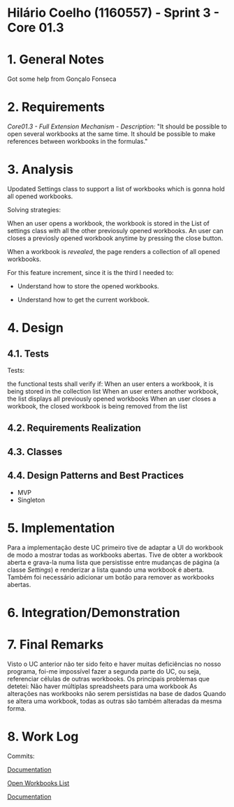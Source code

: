 **Hilário Coelho** (1160557) - Sprint 3 - Core 01.3
===============================

# 1. General Notes

Got some help from Gonçalo Fonseca

# 2. Requirements

*Core01.3 - Full Extension Mechanism - Description:*
"It should be possible to open several workbooks at the same time. It should be possible to make references between workbooks in the formulas."


# 3. Analysis

Upodated Settings class to support a list of workbooks which is gonna hold all opened workbooks.

Solving strategies: 

When an user opens a workbook, the workbook is stored in the List of settings class with all the other previosuly opened workbooks. An user can closes a previosly opened workbook anytime by pressing the close button.

When a workbook is *revealed*, the page renders a collection of all opened workbooks.

For this feature increment, since it is the third I needed to: 

- Understand how to store the opened workbooks.

- Understand how to get the current workbook.

# 4. Design


## 4.1. Tests
 
Tests:

the functional tests shall verify if: 
When an user enters a workbook, it is being stored in the collection list
When an user enters another workbook, the list displays all previously opened workbooks
When an user closes a workbook, the closed workbook is being removed from the list

## 4.2. Requirements Realization

## 4.3. Classes

## 4.4. Design Patterns and Best Practices
- MVP
- Singleton

# 5. Implementation

Para a implementação deste UC primeiro tive de adaptar a UI do workbook de modo a mostrar todas as workbooks abertas. Tive de obter a workbook aberta e grava-la numa lista que persistisse entre mudanças de página (a classe *Settings*) e renderizar a lista quando uma workbook é aberta. Também foi necessário adicionar um botão para remover as workbooks abertas.

# 6. Integration/Demonstration


# 7. Final Remarks 

Visto o UC anterior não ter sido feito e haver muitas deficiências no nosso programa, foi-me impossível fazer a segunda parte do UC, ou seja, referenciar células de outras workbooks. Os principais problemas que detetei:
Não haver múltiplas spreadsheets para uma workbook
As alterações nas workbooks não serem persistidas na base de dados
Quando se altera uma workbook, todas as outras são também alteradas da mesma forma.

# 8. Work Log

Commits:

[Documentation](https://bitbucket.org/lei-isep/lapr4-18-2db/commits/1d67bf96daf9a70dd6af412e71e65a38b937c21b)

[Open Workbooks List](https://bitbucket.org/lei-isep/lapr4-18-2db/commits/9ff73ebb19c5015824c144d3d2c489b1bd49345d)

[Documentation](https://bitbucket.org/lei-isep/lapr4-18-2db/commits/9c0feb93241c963a6e0392ac75bb0cce6ddffb4b)

